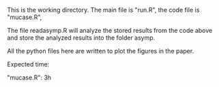 This is the working directory. The main file is "run.R", the code file is "mucase.R", 

The file readasymp.R will analyze the stored results from the code above and store the analyzed results into the folder asymp.

All the python files here are written to plot the figures in the paper.


Expected time:

"mucase.R": 3h